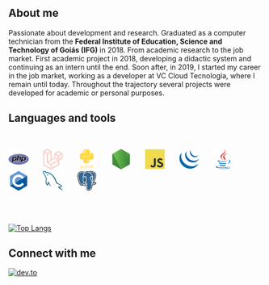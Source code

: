 ## About me

Passionate about development and research. Graduated as a computer technician from the **Federal Institute of Education, Science and Technology of Goiás (IFG)** in 2018. From academic research to the job market. First academic project in 2018, developing a didactic system and continuing as an intern until the end. Soon after, in 2019, I started my career in the job market, working as a developer at VC Cloud Tecnologia, where I remain until today. Throughout the trajectory several projects were developed for academic or personal purposes.

## Languages and tools

<br>

<a href="https://www.php.net/" target="_blank" rel="noreferrer"><img src="https://raw.githubusercontent.com/devicons/devicon/master/icons/php/php-original.svg" alt="php" width="40" height="40" /></a>
&nbsp;&nbsp;&nbsp;&nbsp;&nbsp;
<a href="https://laravel.com/" target="_blank" rel="noreferrer"><img src="https://raw.githubusercontent.com/devicons/devicon/master/icons/laravel/laravel-line.svg" alt="laravel" width="40" height="40" /></a>
&nbsp;&nbsp;&nbsp;&nbsp;&nbsp;
<a href="https://www.python.org/" target="_blank" rel="noreferrer"><img src="https://raw.githubusercontent.com/devicons/devicon/master/icons/python/python-plain-wordmark.svg" alt="python" width="40" height="40" /></a>
&nbsp;&nbsp;&nbsp;&nbsp;&nbsp;
<a href="https://nodejs.org/en/" target="_blank" rel="noreferrer"><img src="https://raw.githubusercontent.com/devicons/devicon/master/icons/nodejs/nodejs-original.svg" alt="nodejs" width="40" height="40" /></a>
&nbsp;&nbsp;&nbsp;&nbsp;&nbsp;
<a href="https://developer.mozilla.org/pt-BR/docs/Web/JavaScript" target="_blank" rel="noreferrer"><img src="https://raw.githubusercontent.com/devicons/devicon/master/icons/javascript/javascript-original.svg" alt="javascript" width="40" height="40" /></a>
&nbsp;&nbsp;&nbsp;&nbsp;&nbsp;
<a href="https://jquery.com/" target="_blank" rel="noreferrer"><img src="https://raw.githubusercontent.com/devicons/devicon/master/icons/jquery/jquery-original.svg" alt="jquery" width="40" height="40" /></a>
&nbsp;&nbsp;&nbsp;&nbsp;&nbsp;
<a href="https://www.java.com/pt-BR/" target="_blank" rel="noreferrer"><img src="https://raw.githubusercontent.com/devicons/devicon/master/icons/java/java-original.svg" alt="java" width="40" height="40" /></a>
&nbsp;&nbsp;&nbsp;&nbsp;&nbsp;
<a href="#!" target="_blank" rel="noreferrer"><img src="https://raw.githubusercontent.com/devicons/devicon/master/icons/c/c-original.svg" alt="c" width="40" height="40" /></a>
&nbsp;&nbsp;&nbsp;&nbsp;&nbsp;
<a href="https://www.mysql.com/" target="_blank" rel="noreferrer"><img src="https://raw.githubusercontent.com/devicons/devicon/master/icons/mysql/mysql-original.svg" alt="mysql" width="40" height="40" /></a>
&nbsp;&nbsp;&nbsp;&nbsp;&nbsp;
<a href="https://www.postgresql.org/" target="_blank" rel="noreferrer"><img src="https://raw.githubusercontent.com/devicons/devicon/master/icons/postgresql/postgresql-original.svg" alt="postgresql" width="40" height="40" /></a>

<br>
<br>

[![Top Langs](https://github-readme-stats-ztrs-git-master-panacaqui.vercel.app/api/top-langs/?username=olliveiragusttavo&layout=compact&theme=radical)](https://github.com/anuraghazra/github-readme-stats)

<!-- [![Anurag's GitHub stats](https://github-readme-stats.vercel.app/api?username=olliveiragusttavo&show_icons=true&theme=radical)](https://github.com/anuraghazra/github-readme-stats) -->

## Connect with me

[![dev.to](https://img.shields.io/static/v1?label=dev.to&message=Gustavo&color=7159c1&style=for-the-badge&logo=dev.to)](https://dev.to/olliveiragusttavo)
